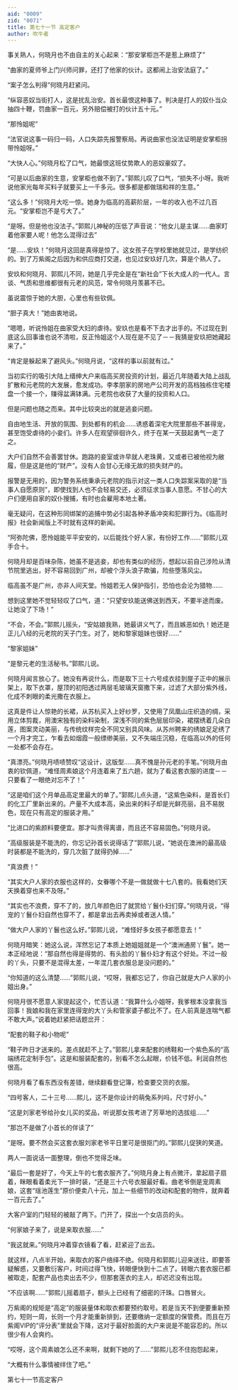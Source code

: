 ```yaml
---
aid: "0009"
zid: "0071"
title: 第七十一节 高定客户
author: 吹牛者
---
```


事关熟人，何晓月也不由自主的关心起来：“那安掌柜岂不是惹上麻烦了”

“曲家的夏师爷上门兴师问罪，还打了他家的伙计。这都闹上治安法庭了。”

“案子怎么判得”何晓月赶紧问。

“纵容恶奴当街打人，这是扰乱治安。首长最恨这种事了。判决是打人的奴仆当众抽四十鞭，罚曲家一百元，另外赔偿被打的伙计五十元。”

“那怜姐呢”

“法官说这事一码归一码，人口失踪先报警察局。再说曲家也没法证明是安掌柜拐带怜姐呀。”

“大快人心。”何晓月松了口气，她最恨这班仗势欺人的恶奴豪奴了。

“可是以后曲家的生意，安掌柜也做不到了。”郭熙儿叹了口气，“损失不小呀。我听说他家光每年买料子就要买上一千多元。很多都是都做瑞和祥的生意。”

“这么多！”何晓月大吃一惊。她身为临高的高薪阶层，一年的收入也不过几百元。“安掌柜岂不是亏大了。”

“是呀。但是他也没法子。”郭熙儿神秘的压低了声音说：“他女儿是主谋……曲家盯着他家要人呢！他怎么混得过去”

“是……安玖！”何晓月这回是真得是惊了。这女孩子在学校里她就见过，是学纺织的。到了万紫阁之后因为和供应商打交道，也见过安玖好几次，算是个熟人了。

安玖和何晓月、郭熙儿不同，她是几乎完全是在“新社会”下长大成人的一代人。言谈、气质和思维都很有元老的风范，常令何晓月羡慕不已。

虽说震惊于她的大胆，心里也有些钦佩。

“胆子真大！”她由衷地说。

“嗯嗯，听说怜姐在曲家受大妇的虐待。安玖也是看不下去才出手的。不过现在到底这么回事谁也说不清啦，反正怜姐这个人现在是不见了－－我猜是安玖把她藏起来了。”

“肯定是躲起来了避风头。”何晓月说，“这样的事以前就有过。”

当初实行的吸引大陆上缙绅大户来临高买房投资的计划，最近几年随着大陆上战乱扩散和元老院的大发展，愈发成功。李孝朋家的房地产公司开发的高档独栋住宅楼盘一个接一个，赚得盆满钵满。元老院也收获了大量的投资和人口。

但是问题也随之而来。其中比较突出的就是逃妾问题。

自由地生活、开放的氛围、到处都有的机会……诱惑着深宅大院里那些不甚得宠，甚至饱受虐待的小妾们。许多人在观望徘徊许久，终于在某一天鼓起勇气一走了之。

大户们自然不会善罢甘休。跑路的妾室或许早就人老珠黄，又或者已被他视为敝履，但是这是他的“财产”。没有人会甘心无缘无故的损失财产的。

报警是无用的，因为警务系统秉承元老院的指示对这一类人口失踪案采取的是“当事人自愿原则”，即使找到人也不会轻易交还，必须征求当事人意愿。不甘心的大户们便用自家的奴仆搜捕，有时也会雇用本地土著。

毫无疑问，在这种形同绑架的追捕中势必引起各种矛盾冲突和犯罪行为。《临高时报》社会新闻版上不时就有这样的新闻。

“阿弥陀佛，愿怜姐能平平安安的，以后能找个好人家，有份好工作……”郭熙儿双手合十。

何晓月却是百味杂陈，她虽不是逃妾，却也有类似的经历，想起以前自己涉险从清节院里逃出，好不容易回到广州，却被个浮头浪子欺骗，险些堕落风尘。

临高虽不是广州，亦非人间天堂。怜姐若无人保护指引，恐怕也会沦为猎物……

想到这里她不觉轻轻叹了口气，道：“只望安玖能送佛送到西天，不要半途而废。让她没了下场！”



“不会，不会。”郭熙儿摇头，“安姑娘我熟，她最讲义气了，而且嫉恶如仇！她还是正儿八经的元老院的天子门生。对了，她和黎家姐妹也很好……”

“黎家姐妹”

“是黎元老的生活秘书。”郭熙儿说。

何晓月闻言放心了。她没有再说什么，而是取下三十六号成衣挂到屋子正中的展示架上，取下衣罩，屋顶的初阳透过两层毛玻璃天窗撒下来，过滤了大部分紫外线，化成不刺眼的柔光撒在衣服上。

这真是件让人惊艳的长裙，从苏杭买入上好纱罗，又使用了凤凰山庄织造的绸，采用立体剪裁，用澳宋独有的染料染制，深浅不同的紫色层层印染，裙摆绣着几朵白莲，图案灵动美丽，与传统纹样完全不同又别具风味。从苏州聘来的绣娘足足绣了一个月才完工，乍看去如烟霞一般缥缈美丽，又不失端庄沉稳，在临高以外的任何一处都不会存在。

“真漂亮。”何晓月啧啧赞叹“这设计，这版型……真不愧是孙元老的手笔。”何晓月由衷的钦佩道，“难怪周素娘这个月连着来了五六趟，就为了看这套衣服的进度－－只要看了一眼绝对忘不了！”

“这是咱们这个月单品高定里最大的单了。”郭熙儿点头道，“这紫色染料，是首长们的化工厂里新出来的。产量不大成本高，染出来的料子却是光鲜亮丽，且不易脱色，现在只有高定的服装才用。”

“比进口的紫颜料要便宜。那才叫贵得离谱，而且还不容易固色。”何晓月说。

“高级服装是不能洗的，你忘记孙首长说得话了”郭熙儿说，“她说在澳洲的最高级时装都是不能洗的，穿几次脏了就得扔掉……”

“真浪费！”

“其实大户人家的衣服也这样的，女眷哪个不是一做就做十七八套的。我看她们天天换着穿也来不及呀。”

“其实也不浪费，穿不了的，放几年颜色旧了就赏给丫鬟仆妇们穿。”何晓月说，“得宠的丫鬟仆妇自然也穿不了，都是拿出去再卖掉或者送人情。”

“做大户人家的丫鬟也这么好。”郭熙儿说，“难怪好多女孩子都愿意去！”

何晓月暗笑：她这么说，浑然忘记了本质上她姐姐就是一个“澳洲通房丫鬟”。她一本正经地说：“那自然也得是得势的、有头脸的丫鬟仆妇才有这个好处。不过一般的丫头，只要不是混得太差，一年混几套衣服总是没问题的。”

“你知道的这么清楚……”郭熙儿说，“哎呀，我都忘记了，你自己就是大户人家的小姐出身。”

何晓月很不愿意人家提起这个，忙否认道：“我算什么小姐呀，我爹根本没拿我当回事！我娘和我在家里连得宠的大丫头和管家婆子都比不了。在人前真是连喘气都不敢大声。”说着她赶紧把话题岔开：

“配套的鞋子和小物呢”

“鞋子昨日才送来的。差点就赶不上了。”郭熙儿拿来配套的绣鞋和一个紫色系的“高端绣花定制手包”。这是和服装配套的，别看不怎么起眼，价钱不低。利润自然也很高。

何晓月看了看东西没有差错，继续翻看登记簿，检查要交货的衣服。

“四号客人，二十三号……熙儿，这不是你设计的萌兔系列吗，尺寸好小。”

“这是刘家老爷给孙女儿买的奖品，听说那女孩考进了芳草地的选拔组……”

“那岂不是做了小首长的伴读了”

“是呀。要不然会买这套衣服刘家老爷平日里可是很抠门的。”郭熙儿促狭的笑道。

两人一面说话一面整理，倒也不觉得乏味。

“最后一套是好了，今天上午的七套衣服齐了。”何晓月身上有点微汗，拿起扇子扇着，眯眼看着柔光下一排时装，“还是三十六号衣服最好看。曲老爷倒是宠周素娘，这套“瑶池莲生”原价便卖八十元，加上一些细节的改动和配套的物件，就奔着一百元去了。”

大客户室的门轻轻的被敲了两下。门开了，探出一个女店员的头。

“何家娘子来了，说是来取衣服……”

“我这就来。”何晓月冲着穿衣镜看了看，赶紧迎了出去。

就这样，八点半开始，来取衣的客户络绎不绝。何晓月和郭熙儿迎来送往，即要答疑解惑，又要敷衍客户，时间过得飞快，转眼便快到十二点了。转眼六套衣服已都被取走，配套产品也卖出去不少，但那套莲衣的主人，却迟迟没有出现。

“不应该啊……”郭熙儿摇着扇子，额头上已经有了细密的汗珠。口唇冒火。

万紫阁的规矩是“高定”的服装量体和取衣都要预约取号。若是当天不到便要重新预约，短则一周，长则一个月才能重新排到，还要缴纳一定额度的保管费。而且在万紫阁VIP的“评分表”里就会下降，这对于最好脸面的大户来说是不能容忍的。所以很少有人会爽约。

“哎呀，这个周素娘怎么还不来啊，就剩下她的了……”郭熙儿忍不住抱怨起来，

“大概有什么事情被绊住了吧。”

第七十一节高定客户

